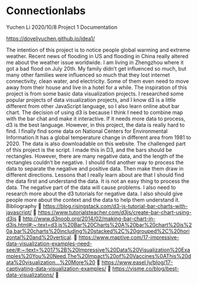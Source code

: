 # Connectionlabs
Yuchen Li
2020/10/8
Project 1 Documentation

https://doveliyuchen.github.io/idea1/

The intention of this project is to notice people global warming and extreme weather. Recent news of flooding in US and flooding in China really altered me about the weather issue worldwide. I am living in Zhengzhou where it got a bad flood on July 20th. My family didn’t get influenced so much, but many other families were influenced so much that they lost internet connectivity, clean water, and electricity. Some of them even need to move away from their house and live in a hotel for a while. The inspiration of this project is from some basic data visualization projects. I researched some popular projects of data visualization projects, and I know d3 is a little different from other JavaScript language, so I also learn online abut bar chart. 
The decision of using d3 is because I think I need to combine map with the bar chat and make it interactive. If it needs more data to process, d3 is the best language. However, in this project, the data is really hard to find. I finally find some data on National Centers for Environmental Information.It has a global temperature change in different area from 1981 to 2020. The data is also downloadable on this website. 
The challenged part of this project is the script. I made this in D3, and the bars should be rectangles. However, there are many negative data, and the length of the rectangles couldn’t be negative. I should find another way to process the data to separate the negative and positive data. Then make them draw in different directions. 
Lessons that I really learn about are that I should find the data first and understand the data. It is not an easy thing to process the data. The negative part of the data will cause problems. I also need to research more about the d3 tutorials for negative data. I also should give people more about the context and the data to help them understand it. 
 
Bibliography
	https://blog.risingstack.com/d3-js-tutorial-bar-charts-with-javascript/
	https://www.tutorialsteacher.com/d3js/create-bar-chart-using-d3js
	http://www.d3noob.org/2014/02/making-bar-chart-in-d3js.html#:~:text=d3.js%20Bar%20Charts%20A%20bar%20chart%20is%20a,bar%20charts%20including%20stacked%2C%20grouped%2C%20horizontal%20and%20vertical.
	https://www.maptive.com/17-impressive-data-visualization-examples-need-see/#:~:text=%2017%2B%20Impressive%20Data%20Visualization%20Examples%20You%20Need,The%20Impact%20of%20Vaccines%0AThis%20data%20visualization...%20More%20
	https://www.easel.ly/blog/17-captivating-data-visualization-examples/
	https://visme.co/blog/best-data-visualizations/
	 


